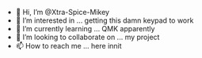- 👋 Hi, I’m @Xtra-Spice-Mikey
- 👀 I’m interested in ... getting this damn keypad to work
- 🌱 I’m currently learning ... QMK apparently 
- 💞️ I’m looking to collaborate on ... my project
- 📫 How to reach me ... here innit

<!---
Xtra-Spice-Mikey/Xtra-Spice-Mikey is a ✨ special ✨ repository because its `README.md` (this file) appears on your GitHub profile.
You can click the Preview link to take a look at your changes.
--->
